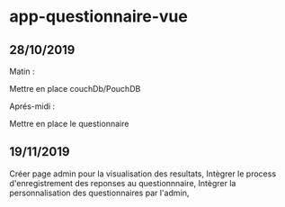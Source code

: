 # app-questionnaire-vue

## 28/10/2019

Matin :

Mettre en place couchDb/PouchDB

Aprés-midi :

Mettre en place le questionnaire

## 19/11/2019

Créer page admin pour la visualisation des resultats,
Intègrer le process d'enregistrement des reponses au questionnnaire,
Intègrer la personnalisation des questionnaires par l'admin,


